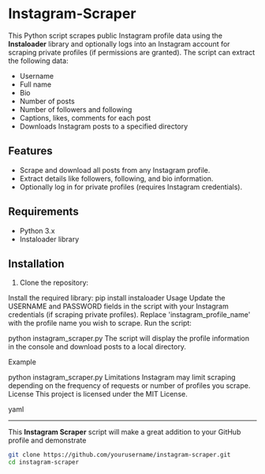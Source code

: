# Instagram-Scraper

This Python script scrapes public Instagram profile data using the **Instaloader** library and optionally logs into an Instagram account for scraping private profiles (if permissions are granted). The script can extract the following data:

- Username
- Full name
- Bio
- Number of posts
- Number of followers and following
- Captions, likes, comments for each post
- Downloads Instagram posts to a specified directory

## Features
- Scrape and download all posts from any Instagram profile.
- Extract details like followers, following, and bio information.
- Optionally log in for private profiles (requires Instagram credentials).

## Requirements

- Python 3.x
- Instaloader library

## Installation

1. Clone the repository:


Install the required library:
pip install instaloader
Usage
Update the USERNAME and PASSWORD fields in the script with your Instagram credentials (if scraping private profiles).
Replace 'instagram_profile_name' with the profile name you wish to scrape.
Run the script:


python instagram_scraper.py
The script will display the profile information in the console and download posts to a local directory.

Example


python instagram_scraper.py
Limitations
Instagram may limit scraping depending on the frequency of requests or number of profiles you scrape.
License
This project is licensed under the MIT License.

yaml


---

This **Instagram Scraper** script will make a great addition to your GitHub profile and demonstrate

```bash
git clone https://github.com/yourusername/instagram-scraper.git
cd instagram-scraper
